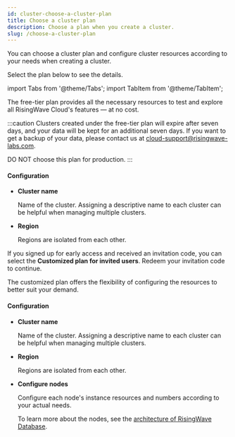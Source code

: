```yaml
---
id: cluster-choose-a-cluster-plan
title: Choose a cluster plan
description: Choose a plan when you create a cluster.
slug: /choose-a-cluster-plan
---
```


You can choose a cluster plan and configure cluster resources according to your needs when creating a cluster.

Select the plan below to see the details.

import Tabs from '@theme/Tabs';
import TabItem from '@theme/TabItem';

<Tabs>

<TabItem value="free" label="Free tier">

The free-tier plan provides all the necessary resources to test and explore all RisingWave Cloud's features — at no cost.

:::caution
Clusters created under the free-tier plan will expire after seven days, and your data will be kept for an additional seven days. If you want to get a backup of your data, please contact us at cloud-support@risingwave-labs.com.

DO NOT choose this plan for production.
:::

#### Configuration

- **Cluster name**

    Name of the cluster. Assigning a descriptive name to each cluster can be helpful when managing multiple clusters.

- **Region**

    Regions are isolated from each other.

</TabItem>

<TabItem value="customized" label="Customized plan">

If you signed up for early access and received an invitation code, you can select the **Customized plan for invited users**. Redeem your invitation code to continue.

The customized plan offers the flexibility of configuring the resources to better suit your demand.


#### Configuration

- **Cluster name**

    Name of the cluster. Assigning a descriptive name to each cluster can be helpful when managing multiple clusters.

- **Region**

    Regions are isolated from each other.

- **Configure nodes**

    Configure each node's instance resources and numbers according to your actual needs.
    
    To learn more about the nodes, see the [architecture of RisingWave Database](https://www.risingwave.dev/docs/current/architecture/).

</TabItem>

</Tabs>